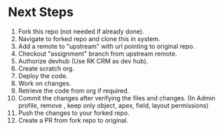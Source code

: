 # Next Steps
1.  Fork this repo (not needed if already done).
2.  Navigate to forked repo and clone this in system.
3.  Add a remote to "upstream" with url pointing to original repo.
4.  Checkout "assignment" branch from upstream remote.
5.  Authorize devhub (Use RK CRM as dev hub).
6.  Create scratch org.
7.  Deploy the code.
8.  Work on changes.
9.  Retrieve the code from org if required.
10. Commit the changes after verifying the files and changes. (In Admin profile, remove <user premissions>, keep only object, apex, field, layout permissions)
11. Push the changes to your forked repo.
12. Create a PR from fork repo to original.